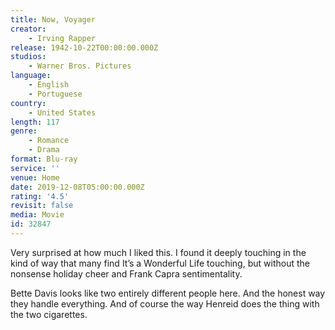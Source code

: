 ```yaml
---
title: Now, Voyager
creator:
    - Irving Rapper
release: 1942-10-22T00:00:00.000Z
studios:
    - Warner Bros. Pictures
language:
    - English
    - Portuguese
country:
    - United States
length: 117
genre:
    - Romance
    - Drama
format: Blu-ray
service: ''
venue: Home
date: 2019-12-08T05:00:00.000Z
rating: '4.5'
revisit: false
media: Movie
id: 32847
---
```


Very surprised at how much I liked this. I found it deeply touching in the kind of way that many find It’s a Wonderful Life touching, but without the nonsense holiday cheer and Frank Capra sentimentality.

Bette Davis looks like two entirely different people here. And the honest way they handle everything. And of course the way Henreid does the thing with the two cigarettes.
